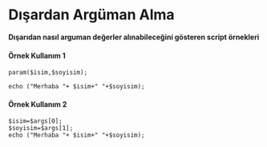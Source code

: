 # Dışardan Argüman Alma


**Dışarıdan nasıl arguman değerler alınabileceğini gösteren script örnekleri**


#### Örnek Kullanım 1

```
param($isim,$soyisim);

echo ("Merhaba "+ $isim+" "+$soyisim);
```

#### Örnek Kullanım 2

```
$isim=$args[0];
$soyisim=$args[1];
echo ("Merhaba "+ $isim+" "+$soyisim);
```